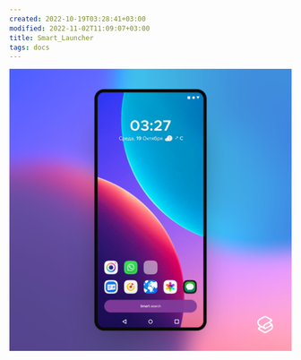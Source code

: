 ```yaml
---
created: 2022-10-19T03:28:41+03:00
modified: 2022-11-02T11:09:07+03:00
title: Smart_Launcher
tags: docs
---
```


![Image](./57404cb794347d685ebd90a3eb59e5f5.png)
